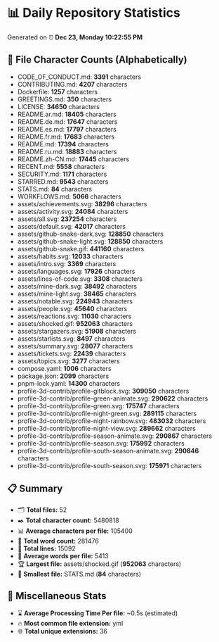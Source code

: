 # 📊 Daily Repository Statistics
Generated on ⏰ **Dec 23, Monday 10:22:55 PM**

## 📂 File Character Counts (Alphabetically)
- CODE_OF_CONDUCT.md: **3391** characters
- CONTRIBUTING.md: **4207** characters
- Dockerfile: **1257** characters
- GREETINGS.md: **350** characters
- LICENSE: **34650** characters
- README.ar.md: **18405** characters
- README.de.md: **17647** characters
- README.es.md: **17797** characters
- README.fr.md: **17683** characters
- README.md: **17394** characters
- README.ru.md: **18883** characters
- README.zh-CN.md: **17445** characters
- RECENT.md: **5558** characters
- SECURITY.md: **1171** characters
- STARRED.md: **9543** characters
- STATS.md: **84** characters
- WORKFLOWS.md: **5066** characters
- assets/achievements.svg: **38296** characters
- assets/activity.svg: **24084** characters
- assets/all.svg: **237254** characters
- assets/default.svg: **42017** characters
- assets/github-snake-dark.svg: **128850** characters
- assets/github-snake-light.svg: **128850** characters
- assets/github-snake.gif: **441160** characters
- assets/habits.svg: **12033** characters
- assets/intro.svg: **3369** characters
- assets/languages.svg: **17926** characters
- assets/lines-of-code.svg: **3308** characters
- assets/mine-dark.svg: **38492** characters
- assets/mine-light.svg: **38465** characters
- assets/notable.svg: **224943** characters
- assets/people.svg: **45640** characters
- assets/reactions.svg: **11030** characters
- assets/shocked.gif: **952063** characters
- assets/stargazers.svg: **51908** characters
- assets/starlists.svg: **8497** characters
- assets/summary.svg: **28077** characters
- assets/tickets.svg: **22439** characters
- assets/topics.svg: **3277** characters
- compose.yaml: **1006** characters
- package.json: **2099** characters
- pnpm-lock.yaml: **14300** characters
- profile-3d-contrib/profile-gitblock.svg: **309050** characters
- profile-3d-contrib/profile-green-animate.svg: **290622** characters
- profile-3d-contrib/profile-green.svg: **175747** characters
- profile-3d-contrib/profile-night-green.svg: **289115** characters
- profile-3d-contrib/profile-night-rainbow.svg: **483032** characters
- profile-3d-contrib/profile-night-view.svg: **289662** characters
- profile-3d-contrib/profile-season-animate.svg: **290867** characters
- profile-3d-contrib/profile-season.svg: **175992** characters
- profile-3d-contrib/profile-south-season-animate.svg: **290846** characters
- profile-3d-contrib/profile-south-season.svg: **175971** characters

## 📋 Summary
- 🗂️ **Total files:** 52
- ✒️ **Total character count:** 5480818
- 📊 **Average characters per file:** 105400
- 📝 **Total word count:** 281476
- 🧾 **Total lines:** 15092
- 📐 **Average words per file:** 5413
- 🏆 **Largest file:** assets/shocked.gif (**952063** characters)
- 🥉 **Smallest file:** STATS.md (**84** characters)

## 🌟 Miscellaneous Stats
- ⌛ **Average Processing Time Per file:** ~0.5s (estimated)
- 🔥 **Most common file extension:** yml
- 🌐 **Total unique extensions:** 36
